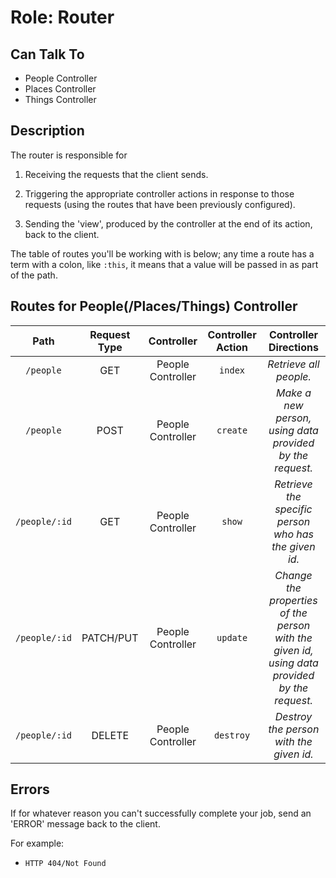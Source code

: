 # Role: Router

## Can Talk To

- People Controller
- Places Controller
- Things Controller

## Description

The router is responsible for

1. Receiving the requests that the client sends.

1. Triggering the appropriate controller actions in response to those requests
   (using the routes that have been previously configured).

1. Sending the 'view', produced by the controller at the end of its action,
   back to the client.

The table of routes you'll be working with is below; any time a route has a
term with a colon, like `:this`, it means that a value will be passed in as
part of the path.

## Routes for People(/Places/Things) Controller

|     Path      | Request Type |    Controller     | Controller Action |                                    Controller Directions                                     |
|:-------------:|:------------:|:-----------------:|:-----------------:|:--------------------------------------------------------------------------------------------:|
|   `/people`   |     GET      | People Controller |      `index`      |                                    _Retrieve all people._                                    |
|   `/people`   |     POST     | People Controller |     `create`      |                   _Make a new person, using data provided by the request._                   |
| `/people/:id` |     GET      | People Controller |      `show`       |                     _Retrieve the specific person who has the given id._                     |
| `/people/:id` |  PATCH/PUT   | People Controller |     `update`      | _Change the properties of the person with the given id, using data provided by the request._ |
| `/people/:id` |    DELETE    | People Controller |     `destroy`     |                           _Destroy the person with the given id._

## Errors

If for whatever reason you can't successfully complete your job, send an
'ERROR' message back to the client.

For example:

- `HTTP 404/Not Found`
